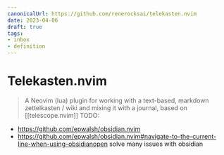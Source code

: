 ```yaml
---
canonicalUrl: https://github.com/renerocksai/telekasten.nvim
date: 2023-04-06
draft: true
tags:
- inbox
- definition
---
```


# Telekasten.nvim

> A Neovim (lua) plugin for working with a text-based, markdown zettelkasten / wiki and mixing it with a journal, based on [[telescope.nvim]]
TODO:
- https://github.com/epwalsh/obsidian.nvim
- https://github.com/epwalsh/obsidian.nvim#navigate-to-the-current-line-when-using-obsidianopen
  solve many issues with obsidian